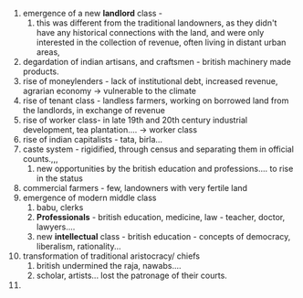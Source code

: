 1. emergence of a new **landlord** class - 
	1. this was different from the traditional landowners, as they didn't have any historical connections with the land, and were only interested in the collection of revenue, often living in distant urban areas,
2. degardation of indian artisans, and craftsmen - british machinery made products.
3. rise of moneylenders - lack of institutional debt, increased revenue, agrarian economy -> vulnerable to the climate
4. rise of tenant class - landless farmers, working on borrowed land from the landlords, in exchange of revenue
5. rise of worker class- in late 19th and 20th century industrial development, tea plantation.... -> worker class
6. rise of indian capitalists - tata, birla...
7. caste system - rigidified,  through census and separating them in official counts.,,,
	1. new opportunities by the british education and professions.... to rise in the status
8. commercial farmers - few, landowners with very fertile land
9. emergence of modern middle class
	1. babu, clerks
	2. **Professionals** - british education, medicine, law - teacher, doctor, lawyers....
	3.  new **intellectual** class - british education - concepts of democracy, liberalism, rationality...
10. transformation of traditional aristocracy/ chiefs
	1. british undermined the raja, nawabs....
	2. scholar, artists... lost the patronage of their courts.
11. 